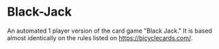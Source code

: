 # Black-Jack
An automated 1 player version of the card game "Black Jack." It is based almost identically on the rules listed on https://bicyclecards.com/.
